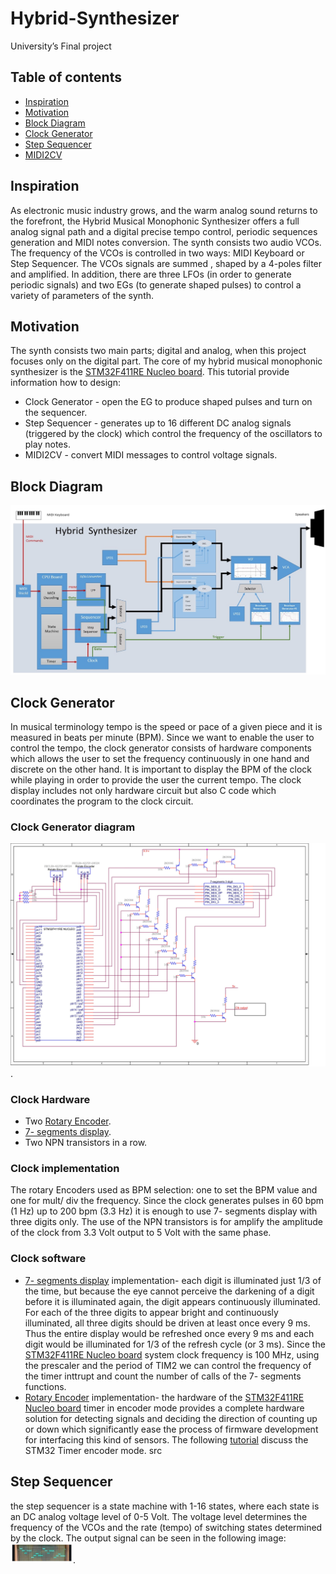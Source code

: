 # Hybrid-Synthesizer
University’s Final project 

## Table of contents
* [Inspiration](#inspiration)
* [Motivation](#motivation)
* [Block Diagram](#block-diagram)
* [Clock Generator](#clock-generator)
* [Step Sequencer](#step-sequencer)
* [MIDI2CV](#midi2cv)

## Inspiration
As electronic music industry grows, and the warm analog sound returns to the forefront, the Hybrid Musical Monophonic Synthesizer offers a full analog signal path and a digital precise tempo control, periodic sequences generation and MIDI notes conversion. The synth consists two audio VCOs. The frequency of the VCOs is controlled in two ways: MIDI Keyboard or Step Sequencer. The VCOs signals are summed , shaped by a 4-poles filter and amplified.  In addition,  there are three LFOs (in order to generate periodic signals) and two EGs (to generate shaped pulses)  to control a variety of parameters of the synth.

## Motivation
The synth consists two main parts; digital and analog, when this project focuses only on the digital part. The core of my hybrid musical monophonic synthesizer is the [STM32F411RE Nucleo board](https://os.mbed.com/platforms/ST-Nucleo-F411RE/). This tutorial provide information how to design:
* Clock Generator - open the EG to produce shaped pulses and turn on the sequencer.
*	Step Sequencer - generates up to 16 different DC analog signals (triggered by the clock) which control the frequency of the oscillators to play notes.
* MIDI2CV - convert MIDI messages to control voltage signals.

## Block Diagram
<img src="Images/BlockDiagram.jpg" width="800">

## Clock Generator
In musical terminology tempo is the speed or pace of a given piece and it is measured in beats per minute (BPM). Since we want to enable the user to control the tempo, the clock generator consists of hardware components which allows the user to set the frequency continuously in one hand and discrete on the other hand. It is important to display the BPM of the clock while playing in order to provide the user the current tempo. The clock display includes not only hardware circuit but also C code which coordinates the program to the clock circuit. 
### Clock Generator diagram
<img src="Images/ClockGeneratorDiagram.jpg" width="800">.
### Clock Hardware
* Two [Rotary Encoder](https://howtomechatronics.com/tutorials/arduino/rotary-encoder-works-use-arduino/).
* [7- segments display](https://www.electronics-tutorials.ws/blog/7-segment-display-tutorial.html).
* Two NPN transistors in a row.
### Clock implementation
The rotary Encoders used as BPM selection: one to set the BPM value and one for mult/ div the frequency. Since the clock generates pulses in 60 bpm (1 Hz) up to 200 bpm (3.3 Hz) it is enough to use 7- segments display with three digits only. The use of the NPN transistors is for amplify the amplitude of the clock from 3.3 Volt output to 5 Volt with the same phase.   
### Clock software
- [7- segments display](https://www.electronics-tutorials.ws/blog/7-segment-display-tutorial.html) implementation- 
 each digit is illuminated just 1/3 of the time, but because the eye cannot perceive the darkening of a digit before it is illuminated again, the digit appears continuously illuminated. For each of the three digits to appear bright and continuously illuminated, all three digits should be driven at least once every 9 ms. Thus the entire display would be refreshed once every 9 ms and each digit would be illuminated for 1/3 of the refresh cycle (or 3 ms). Since the [STM32F411RE Nucleo board](https://os.mbed.com/platforms/ST-Nucleo-F411RE/) system clock frequency is 100 MHz, using the prescaler and the period of TIM2 we can control the frequency of the timer inttrupt and count the number of calls of the 7- segments functions. 
- [Rotary Encoder](https://howtomechatronics.com/tutorials/arduino/rotary-encoder-works-use-arduino/) implementation- the hardware of the [STM32F411RE Nucleo board](https://os.mbed.com/platforms/ST-Nucleo-F411RE/) timer in encoder mode provides a complete hardware solution for detecting signals and deciding the direction of counting up or down which significantly ease the process of firmware development for interfacing this kind of sensors. The following [tutorial](https://deepbluembedded.com/stm32-timer-encoder-mode-stm32-rotary-encoder-interfacing/) discuss the STM32 Timer encoder mode. src
## Step Sequencer
the step sequencer is a state machine with 1-16 states, where each state is an DC analog voltage level of 0-5 Volt. The voltage level determines the frequency of the VCOs and the rate (tempo) of switching states determined by the clock. The output signal can be seen in the following image:
<img src="Images/StepSequencerStateMachinejpg.jpg" width="100">.



